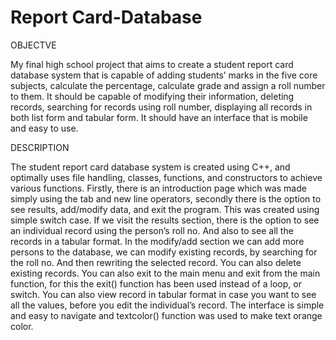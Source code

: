 # Report Card-Database

OBJECTVE

My final high school project that aims to create a student report card database system that is capable of adding students’ marks in the five core subjects, calculate the percentage, calculate grade and assign a roll number to them. It should be capable of modifying their information, deleting records, searching for records using roll number, displaying all records in both list form and tabular form. It should have an interface that is mobile and easy to use.

DESCRIPTION

The student report card database system is created using C++, and optimally uses file handling, classes, functions, and constructors to achieve various functions. Firstly, there is an introduction page which was made simply using the tab and new line operators, secondly there is the option to see results, add/modify data, and exit the program. This was created using simple switch case. If we visit the results section, there is the option to see an individual record using the person’s roll no. And also to see all the records in a tabular format. In the modify/add section we can add more persons to the database, we can modify existing records, by searching for the roll no. And then rewriting the selected record. You can also delete existing records. You can also exit to the main menu and exit from the main function, for this the exit() function has been used instead of a loop, or switch. You can also view record in tabular format in case you want to see all the values, before you edit the individual’s record. The interface is simple and easy to navigate and textcolor() function was used to make text orange color.
